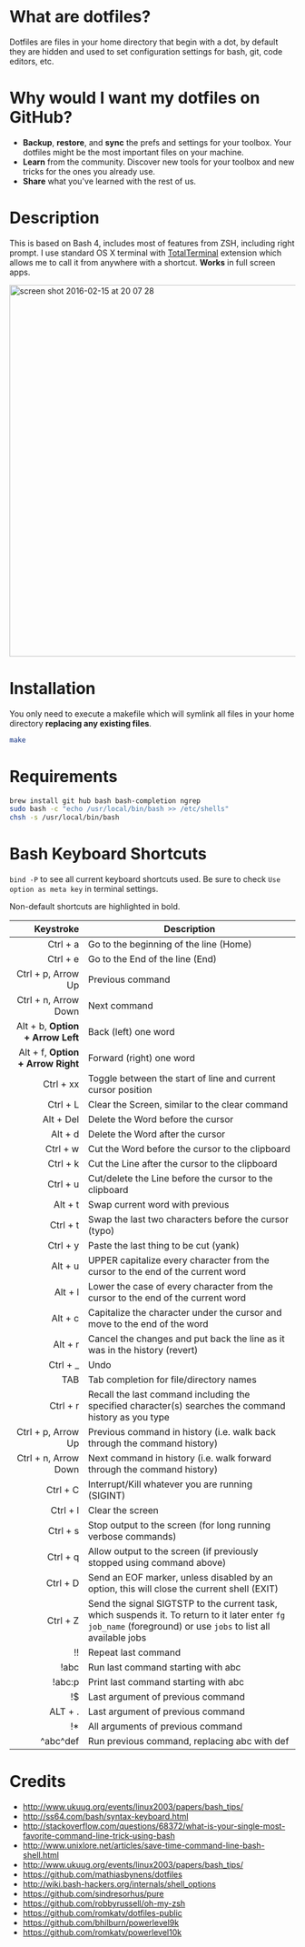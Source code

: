 # What are dotfiles?

Dotfiles are files in your home directory that begin with a dot, by default they are hidden and used to set configuration settings for bash, git, code editors, etc.

# Why would I want my dotfiles on GitHub?

* **Backup**, **restore**, and **sync** the prefs and settings for your toolbox. Your dotfiles might be the most important files on your machine.
* **Learn** from the community. Discover new tools for your toolbox and new tricks for the ones you already use.
* **Share** what you've learned with the rest of us.

# Description

This is based on Bash 4, includes most of features from ZSH, including right prompt. I use standard OS X terminal with [TotalTerminal](http://totalterminal.binaryage.com/) extension which allows me to call it from anywhere with a shortcut. **Works** in full screen apps.

<img width="654" alt="screen shot 2016-02-15 at 20 07 28" src="https://cloud.githubusercontent.com/assets/193864/13048285/d8ff9c0a-d41f-11e5-8d13-36aca8237331.png">


# Installation

You only need to execute a makefile which will symlink all files in your home directory **replacing any existing files**.

```bash
make
```

# Requirements

```bash
brew install git hub bash bash-completion ngrep
sudo bash -c "echo /usr/local/bin/bash >> /etc/shells"
chsh -s /usr/local/bin/bash
```

# Bash Keyboard Shortcuts

`bind -P` to see all current keyboard shortcuts used.
Be sure to check `Use option as meta key` in terminal settings.

Non-default shortcuts are highlighted in bold.

Keystroke                         | Description
---------------------------------:|---------------------------------------------
Ctrl + a                          | Go to the beginning of the line (Home)
Ctrl + e                          | Go to the End of the line (End)
Ctrl + p, Arrow Up                | Previous command
Ctrl + n, Arrow Down              | Next command
Alt + b, **Option + Arrow Left**  | Back (left) one word
Alt + f, **Option + Arrow Right** | Forward (right) one word
Ctrl + xx                         | Toggle between the start of line and current cursor position
Ctrl + L                          | Clear the Screen, similar to the clear command
Alt + Del                         | Delete the Word before the cursor
Alt + d                           | Delete the Word after the cursor
Ctrl + w                          | Cut the Word before the cursor to the clipboard
Ctrl + k                          | Cut the Line after the cursor to the clipboard
Ctrl + u                          | Cut/delete the Line before the cursor to the clipboard
Alt + t                           | Swap current word with previous
Ctrl + t                          | Swap the last two characters before the cursor (typo)
Ctrl + y                          | Paste the last thing to be cut (yank)
Alt + u                           | UPPER capitalize every character from the cursor to the end of the current word
Alt + l                           | Lower the case of every character from the cursor to the end of the current word
Alt + c                           | Capitalize the character under the cursor and move to the end of the word
Alt + r                           | Cancel the changes and put back the line as it was in the history (revert)
Ctrl + _                          | Undo
TAB                               | Tab completion for file/directory names
Ctrl + r                          | Recall the last command including the specified character(s) searches the command history as you type
Ctrl + p, Arrow Up                | Previous command in history (i.e. walk back through the command history)
Ctrl + n, Arrow Down              | Next command in history (i.e. walk forward through the command history)
Ctrl + C                          | Interrupt/Kill whatever you are running (SIGINT)
Ctrl + l                          | Clear the screen
Ctrl + s                          | Stop output to the screen (for long running verbose commands)
Ctrl + q                          | Allow output to the screen (if previously stopped using command above)
Ctrl + D                          | Send an EOF marker, unless disabled by an option, this will close the current shell (EXIT)
Ctrl + Z                          | Send the signal SIGTSTP to the current task, which suspends it. To return to it later enter `fg job_name` (foreground) or use `jobs` to list all available jobs
!!                                | Repeat last command
!abc                              | Run last command starting with abc
!abc:p                            | Print last command starting with abc
!$                                | Last argument of previous command
ALT + .                           | Last argument of previous command
!*                                | All arguments of previous command
^abc­^­def                          | Run previous command, replacing abc with def

# Credits

* http://www.ukuug.org/events/linux2003/papers/bash_tips/
* http://ss64.com/bash/syntax-keyboard.html
* http://stackoverflow.com/questions/68372/what-is-your-single-most-favorite-command-line-trick-using-bash
* http://www.unixlore.net/articles/save-time-command-line-bash-shell.html
* http://www.ukuug.org/events/linux2003/papers/bash_tips/
* https://github.com/mathiasbynens/dotfiles
* http://wiki.bash-hackers.org/internals/shell_options
* https://github.com/sindresorhus/pure
* https://github.com/robbyrussell/oh-my-zsh
* https://github.com/romkatv/dotfiles-public
* https://github.com/bhilburn/powerlevel9k
* https://github.com/romkatv/powerlevel10k
